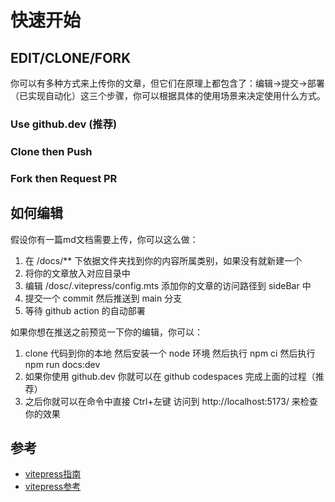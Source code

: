# 快速开始

## EDIT/CLONE/FORK

你可以有多种方式来上传你的文章，但它们在原理上都包含了：编辑->提交->部署（已实现自动化）这三个步骤，你可以根据具体的使用场景来决定使用什么方式。

### Use github.dev (推荐)

### Clone then Push

### Fork then Request PR

## 如何编辑

假设你有一篇md文档需要上传，你可以这么做：

1. 在 /docs/** 下依据文件夹找到你的内容所属类别，如果没有就新建一个
2. 将你的文章放入对应目录中
3. 编辑 /dosc/.vitepress/config.mts 添加你的文章的访问路径到 sideBar 中
4. 提交一个 commit 然后推送到 main 分支
5. 等待 github action 的自动部署

如果你想在推送之前预览一下你的编辑，你可以：

1. clone 代码到你的本地 然后安装一个 node 环境 然后执行 npm ci 然后执行 npm run docs:dev
2. 如果你使用 github.dev 你就可以在 github codespaces 完成上面的过程（推荐）
3. 之后你就可以在命令中直接 Ctrl+左键 访问到 http://localhost:5173/ 来检查你的效果

## 参考

- [vitepress指南](https://vitejs.cn/vitepress/guide/what-is-vitepress)
- [vitepress参考](https://vitejs.cn/vitepress/reference/site-config)